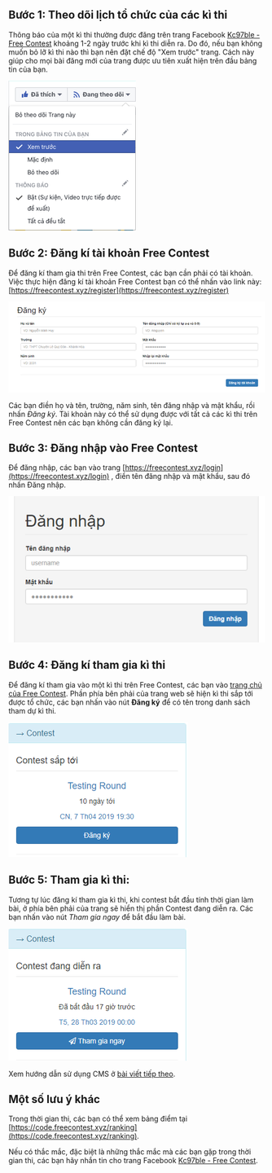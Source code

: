 ## Bước 1: Theo dõi lịch tổ chức của các kì thi

Thông báo của một kì thi thường được đăng trên trang Facebook [Kc97ble - Free Contest](https://www.facebook.com/kc97blf/) khoảng 1-2 ngày trước khi kì thi diễn ra. Do đó, nếu bạn không muốn bỏ lỡ kì thi nào thì bạn nên đặt chế độ "Xem trước" trang. Cách này giúp cho mọi bài đăng mới của trang được ưu tiên xuất hiện trên đầu bảng tin của bạn.

![Follow](/src/assets/images/join_helper/follow.png)

## Bước 2: Đăng kí tài khoản Free Contest

Để đăng kí tham gia thi trên Free Contest, các bạn cần phải có tài khoản. Việc thực hiện đăng kí tài khoản Free Contest bạn có thể nhấn vào link này: [https://freecontest.xyz/register](https://freecontest.xyz/register)

![Create account](/src/assets/images/join_helper/createaccount.png)

Các bạn điền họ và tên, trường, năm sinh, tên đăng nhập và mật khẩu, rồi nhấn *Đăng ký*. Tài khoản này có thể sử dụng được với tất cả các kì thi trên Free Contest nên các bạn không cần đăng ký lại.

## Bước 3: Đăng nhập vào Free Contest

Để đăng nhập, các bạn vào trang [https://freecontest.xyz/login](https://freecontest.xyz/login) , điền tên đăng nhập và mật khẩu, sau đó nhấn Đăng nhập.

![Login](/src/assets/images/join_helper/login.png)

## Bước 4: Đăng kí tham gia kì thi

Để đăng kí tham gia vào một kì thi trên Free Contest, các bạn vào [trang chủ của Free Contest](https://www.facebook.com/kc97blf/). Phần phía bên phải của trang web sẽ hiện kì thi sắp tới được tổ chức, các bạn nhấn vào nút **Đăng ký** để có tên trong danh sách tham dự kì thi.

![Register](/src/assets/images/join_helper/register.png)

## Bước 5: Tham gia kì thi:

Tương tự lúc đăng kí tham gia kì thi, khi contest bắt đầu tính thời gian làm bài, ở phía bên phải của trang sẽ hiển thị phần Contest đang diễn ra. Các bạn nhấn vào nút *Tham gia ngay* để bắt đầu làm bài.

![Join](/src/assets/images/join_helper/join.png)

Xem hướng dẫn sử dụng CMS ở [bài viết tiếp theo](/help/cms).

## Một số lưu ý khác

Trong thời gian thi, các bạn có thể xem bảng điểm tại [https://code.freecontest.xyz/ranking](https://code.freecontest.xyz/ranking).

Nếu có thắc mắc, đặc biệt là những thắc mắc mà các bạn gặp trong thời gian thi, các bạn hãy nhắn tin cho trang Facebook [Kc97ble - Free Contest](https://www.facebook.com/kc97blf/).

